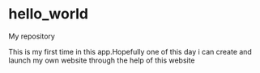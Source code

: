 # hello_world
My repository 

This is my first time in this app.Hopefully one of this day i can create and launch my own website through the help of this website 
 
